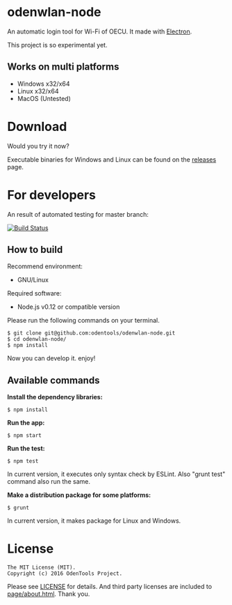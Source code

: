 # odenwlan-node
An automatic login tool for Wi-Fi of OECU.
It made with [Electron](http://electron.atom.io/).

This project is so experimental yet.

## Works on multi platforms
* Windows x32/x64
* Linux x32/x64
* MacOS (Untested)

# Download
Would you try it now?

Executable binaries for Windows and Linux can be found on the [releases](https://github.com/odentools/odenwlan-node/releases) page.

# For developers

An result of automated testing for master branch:

[![Build Status](https://travis-ci.org/odentools/odenwlan-node.svg?branch=master)](https://travis-ci.org/odentools/odenwlan-node)

## How to build

Recommend environment:

* GNU/Linux

Required software:

* Node.js v0.12 or compatible version

Please run the following commands on your terminal.

	$ git clone git@github.com:odentools/odenwlan-node.git
	$ cd odenwlan-node/
	$ npm install

Now you can develop it. enjoy!

## Available commands

**Install the dependency libraries:**

	$ npm install

**Run the app:**

	$ npm start

**Run the test:**

	$ npm test

In current version, it executes only syntax check by ESLint.
Also "grunt test" command also run the same.

**Make a distribution package for some platforms:**

	$ grunt

In current version, it makes package for Linux and Windows.

# License

```
The MIT License (MIT).
Copyright (c) 2016 OdenTools Project.
```

Please see [LICENSE](https://github.com/odentools/odenwlan-node/blob/master/LICENSE) for details.
And third party licenses are included to [page/about.html](https://github.com/odentools/odenwlan-node/blob/master/page/about.html). Thank you.
